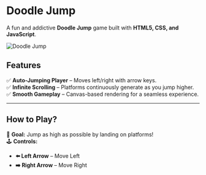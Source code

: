 # Doodle Jump   
A fun and addictive **Doodle Jump** game built with **HTML5, CSS, and JavaScript**.

![Doodle Jump](https://venturebeat.com/wp-content/uploads/2011/03/doodle-jump.jpg)

## Features  
✅ **Auto-Jumping Player** – Moves left/right with arrow keys.  
✅ **Infinite Scrolling** – Platforms continuously generate as you jump higher.  
✅ **Smooth Gameplay** – Canvas-based rendering for a seamless experience.  

---

## How to Play?  
🎯 **Goal:** Jump as high as possible by landing on platforms!  
🕹️ **Controls:**  
- **⬅️ Left Arrow** – Move Left  
- **➡️ Right Arrow** – Move Right  



